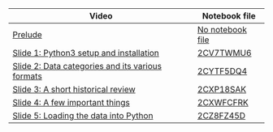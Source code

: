 <div style="align:center">

| Video | Notebook file |
|--------|--------|
|   [Prelude](https://www.youtube.com/watch?v=w_jjrcvMDrE) | [No notebook file](./) |
|   [Slide 1: Python3 setup and installation](https://www.youtube.com/watch?v=WqffLDwtv0A) | [2CV7TWMU6](2CV7TWMU6)       |
|   [Slide 2: Data categories and its various formats](https://www.youtube.com/watch?v=OfVzoK3Xj14)    |  [2CYTF5DQ4](2CYTF5DQ4)        |
|   [Slide 3: A short historical review](https://www.youtube.com/watch?v=sO4bOlgfFzw)       | [2CXP18SAK](2CXP18SAK)      |
|   [Slide 4: A few important things](https://www.youtube.com/watch?v=gOJV81Uykao)     | [2CXWFCFRK](2CXWFCFRK)       |
|   [Slide 5: Loading the data into Python](https://www.youtube.com/watch?v=JijyBQPLj30) |  [2CZ8FZ45D](2CZ8FZ45D)                |  

</div>
